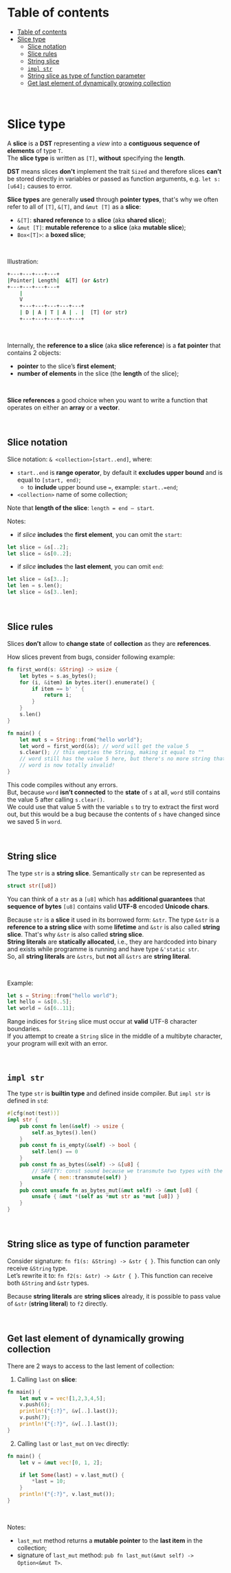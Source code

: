 # Table of contents
- [Table of contents](#table-of-contents)
- [Slice type](#slice-type)
    - [Slice notation](#slice-notation)
    - [Slice rules](#slice-rules)
    - [String slice](#string-slice)
    - [`impl str`](#impl-str)
    - [String slice as type of function parameter](#string-slice-as-type-of-function-parameter)
    - [Get last element of dynamically growing collection](#get-last-element-of-dynamically-growing-collection)

<br>

# Slice type
A **slice** is a **DST** representing a *view* into a **contiguous sequence of elements** of type `T`.<br>
The **slice type** is written as `[T]`, **without** specifying the **length**.<br>

**DST** means slices **don't** implement the trait `Sized` and therefore slices **can’t** be stored directly in variables or passed as function arguments, e.g. `let s: [u64];` causes to error.<br>

**Slice types** are generally **used** through **pointer types**, that's why we often refer to all of `[T]`, `&[T]`, and `&mut [T]` as a **slice**:
- `&[T]`: **shared reference** to a **slice** (aka **shared slice**);
- `&mut [T]`: **mutable reference** to a **slice** (aka **mutable slice**);
- `Box<[T]>`: a **boxed slice**;

<br>

Illustration:
```bash
+---+---+---+---+
|Pointer| Length|  &[T] (or &str)
+---+---+---+---+
    |
    V
    +---+---+---+---+---+
    | D | A | T | A | . |  [T] (or str)
    +---+---+---+---+---+
```

<br>

Internally, the **reference to a slice** (aka **slice reference**) is a **fat pointer** that contains 2 objects:
- **pointer** to the slice’s **first element**;
- **number of elements** in the slice (the **length** of the slice);

<br>

**Slice references** a good choice when you want to write a function that operates on either an **array** or a **vector**.<br>

<br>

## Slice notation
Slice notation: `& <collection>[start..end]`, where:
- `start..end` is **range operator**, by default it **excludes upper bound** and is equal to `[start, end)`;
    - to **include** upper bound use `=`, example: `start..=end`;
- `<collection>` name of some collection;

Note that **length of the slice**: `length = end – start`.<br>

Notes:
- if *slice* **includes** the **first element**, you can omit the `start`:
```Rust
let slice = &s[..2];
let slice = &s[0..2];
```
- if *slice* **includes** the **last element**, you can omit `end`:
```Rust
let slice = &s[3..];
let len = s.len();
let slice = &s[3..len];
```

<br>

## Slice rules
Slices **don’t** allow to **change state** of **collection** as they are **references**.<br>

How slices prevent from bugs, consider following example:
```Rust
fn first_word(s: &String) -> usize {
    let bytes = s.as_bytes();
    for (i, &item) in bytes.iter().enumerate() {
        if item == b' ' {
            return i;
        }
    }
    s.len()
}

fn main() {
    let mut s = String::from("hello world");
    let word = first_word(&s); // word will get the value 5
    s.clear(); // this empties the String, making it equal to ""
    // word still has the value 5 here, but there's no more string that
    // word is now totally invalid!
}
```

This code compiles without any errors.<br>
But, because `word` **isn’t connected** to the **state** of `s` at all, `word` still contains the value 5 after calling `s.clear()`.<br>
We could use that value 5 with the variable `s` to try to extract the first word out, but this would be a bug because the contents of `s` have changed since we saved 5 in `word`.<br>

<br>

## String slice
The type `str` is a **string slice**. Semantically `str` can be represented as
```rust
struct str([u8])
```

You can think of a `str` as a `[u8]` which has **additional guarantees** that **sequence of bytes** `[u8]` contains valid **UTF-8** encoded **Unicode chars**.<br>

Because `str` is a **slice** it used in its borrowed form: `&str`. The type `&str` is a **reference to a string slice** with some **lifetime** and `&str` is also called **string slice**. That's why `&str` is also called **string slice**.<br>
**String literals** are **statically allocated**, i.e., they are hardcoded into binary and exists while programme is running and have type `&'static str`.<br>
So, all **string literals** are `&strs`, but **not** all `&strs` are **string literal**.<br>

<br>

Example:
```Rust
let s = String::from("hello world");
let hello = &s[0..5];
let world = &s[6..11];
```

Range indices for `String` slice must occur at **valid** UTF-8 character boundaries.<br>
If you attempt to create a `String` slice in the middle of a multibyte character, your program will exit with an error.<br>

<br>

## `impl str`
The type `str` is **builtin type** and defined inside compiler. But `impl str` is defined in `std`:
```rust
#[cfg(not(test))]
impl str {
    pub const fn len(&self) -> usize {
        self.as_bytes().len()
    }
    pub const fn is_empty(&self) -> bool {
        self.len() == 0
    }
    pub const fn as_bytes(&self) -> &[u8] {
        // SAFETY: const sound because we transmute two types with the same layout
        unsafe { mem::transmute(self) }
    }
    pub const unsafe fn as_bytes_mut(&mut self) -> &mut [u8] {
        unsafe { &mut *(self as *mut str as *mut [u8]) }
    }
}
```

<br>

## String slice as type of function parameter
Consider signature: `fn f1(s: &String) -> &str { }`. This function can only receive `&String` type.<br>
Let’s rewrite it to: `fn f2(s: &str) -> &str { }`. This function can receive both `&String` and `&str` types.<br>

Because **string literals** are **string slices** already, it is possible to pass value of `&str` (**string literal**) to `f2` directly.

<br>

## Get last element of dynamically growing collection
There are 2 ways to access to the last lement of collection:
1. Calling `last` on **slice**:
```Rust
fn main() {
    let mut v = vec![1,2,3,4,5];
    v.push(6);
    println!("{:?}", &v[..].last());
    v.push(7);
    println!("{:?}", &v[..].last());
}
```
2. Calling `last` or `last_mut` on `Vec` directly:
```Rust
fn main() {
    let v = &mut vec![0, 1, 2];

    if let Some(last) = v.last_mut() {
        *last = 10;
    }
    println!("{:?}", v.last_mut());
}
```

<br>

Notes:
- `last_mut` method returns a **mutable pointer** to the **last item** in the collection;
- signature of `last_mut` method: `pub fn last_mut(&mut self) -> Option<&mut T>`.
